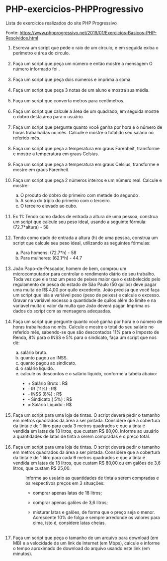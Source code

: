 # PHP-exercicios-PHPProgressivo

Lista de exercícios realizados do site PHP Progressivo

Fonte: https://www.phpprogressivo.net/2019/01/Exercicios-Basicos-PHP-Resolvidos.html

<ol>
    <li>Escreva um script que pede o raio de um círculo, e em seguida exiba o perímetro e área do círculo.</li>
    <br>
    <li>Faça um script que peça um número e então mostre a mensagem O número informado foi <número>.</li>
    <br>
    <li>Faça um script que peça dois números e imprima a soma.</li>
    <br>
    <li>Faça um script que peça 3 notas de um aluno e mostra sua média.</li>
    <br>
    <li>Faça um script que converta metros para centímetros.</li>
    <br>
    <li>Faça um script que calcule a área de um quadrado, em seguida mostre o dobro desta área para o usuário. </li>
    <br>
    <li>Faça um script que pergunte quanto você ganha por hora e o número de horas trabalhadas no mês. Calcule e mostre o total do seu salário no referido mês.</li>
    <br>
    <li>Faça um script que peça a temperatura em graus Farenheit, transforme e mostre a temperatura em graus Celsius.</li>
    <br>
    <li>Faça um script que peça a temperatura em graus Celsius, transforme e mostre em graus Farenheit.</li>
    <br>
    <li>Faça um script que peça 2 números inteiros e um número real. Calcule e mostre:</li>
    <ol type='a'>
        <li>O produto do dobro do primeiro com metade do segundo .</li>
        <li>A soma do triplo do primeiro com o terceiro.</li>
        <li>O terceiro elevado ao cubo.</li>
    </ol>
    <br>
    <li>Ex 11: Tendo como dados de entrada a altura de uma pessoa, construa um script que calcule seu peso ideal, usando a seguinte fórmula: (72.7*altura) - 58</li>
    <br>
    <li>Tendo como dado de entrada a altura (h) de uma pessoa, construa um script que calcule seu peso ideal, utilizando as seguintes fórmulas:</li>
    <ol type='a'>
        <li>Para homens: (72.7*h) - 58</li>
        <li>Para mulheres: (62.1*h) - 44.7</li>
    </ol>
    <br>
    <li>João Papo-de-Pescador, homem de bem, comprou um microcomputador para controlar o rendimento diário de seu trabalho. Toda vez que ele traz um peso de peixes maior que o estabelecido pelo regulamento de pesca do estado de São Paulo (50 quilos) deve pagar uma multa de R$ 4,00 por quilo excedente. João precisa que você faça um script que leia a variável peso (peso de peixes) e calcule o excesso. Gravar na variável excesso a quantidade de quilos além do limite e na variável multa o valor da multa que João deverá pagar. Imprima os dados do script com as mensagens adequadas.</li>
    <br>
    <li>Faça um script que pergunte quanto você ganha por hora e o número de horas trabalhadas no mês. Calcule e mostre o total do seu salário no referido mês, sabendo-se que são descontados 11% para o Imposto de Renda, 8% para o INSS e 5% para o sindicato, faça um script que nos dê:</li>
    <ol type='a'>
        <li>salário bruto.</li>
        <li>quanto pagou ao INSS.</li>
        <li>quanto pagou ao sindicato.</li>
        <li>o salário líquido.</li>
        <li>calcule os descontos e o salário líquido, conforme a tabela abaixo:</li>
        <ul style="list-style-type: disc">
            <li>+ Salário Bruto : R$</li>
            <li>- IR (11%) : R$</li>
            <li>- INSS (8%) : R$</li>
            <li>- Sindicato ( 5%) : R$</li>
            <li>= Salário Liquido : R$</li>
        </ul>
    </ol>
    <br>
    <li>Faça um script para uma loja de tintas. O script deverá pedir o tamanho em metros quadrados da área a ser pintada. Considere que a cobertura da tinta é de 1 litro para cada 3 metros quadrados e que a tinta é vendida em latas de 18 litros, que custam R$ 80,00. Informe ao usuário a quantidades de latas de tinta a serem compradas e o preço total.</li>
    <br>
    <li>Faça um script para uma loja de tintas. O script deverá pedir o tamanho em metros quadrados da área a ser pintada. Considere que a cobertura da tinta é de 1 litro para cada 6 metros quadrados e que a tinta é vendida em latas de 18 litros, que custam R$ 80,00 ou em galões de 3,6 litros, que custam R$ 25,00.</li>
    <dl>
        <dd>Informe ao usuário as quantidades de tinta a serem compradas e os respectivos preços em 3 situações:</dd>
        <dd>
            <ul>
                <li>comprar apenas latas de 18 litros;</li>
            </ul>
            <ul>
                <li>comprar apenas galões de 3,6 litros;</li>
            </ul>
            <ul>
                <li>misturar latas e galões, de forma que o preço seja o menor. Acrescente 10% de folga e sempre arredonde os valores para cima, isto é, considere latas cheias.</li>
            </ul>
        </dd>
    </dl>
    <br>
    <li>Faça um script que peça o tamanho de um arquivo para download (em MB) e a velocidade de um link de Internet (em Mbps), calcule e informe o tempo aproximado de download do arquivo usando este link (em minutos).</li>
</ol>
